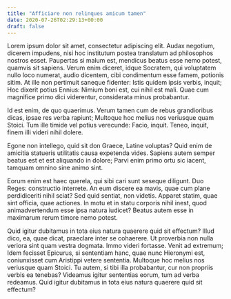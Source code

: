 ```yaml
---
title: "Afficiare non relinques amicum tamen"
date: 2020-07-26T02:29:13+00:00
draft: false
---
```


Lorem ipsum dolor sit amet, consectetur adipiscing elit. Audax negotium,
dicerem impudens, nisi hoc institutum postea translatum ad philosophos nostros
esset. Paupertas si malum est, mendicus beatus esse nemo potest, quamvis sit
sapiens. Verum enim diceret, idque Socratem, qui voluptatem nullo loco numerat,
audio dicentem, cibi condimentum esse famem, potionis sitim. At ille non
pertimuit saneque fidenter: Istis quidem ipsis verbis, inquit; Hoc dixerit
potius Ennius: Nimium boni est, cui nihil est mali. Quae cum magnifice primo
dici viderentur, considerata minus probabantur.

Id est enim, de quo quaerimus. Verum tamen cum de rebus grandioribus dicas,
ipsae res verba rapiunt; Multoque hoc melius nos veriusque quam Stoici. Tum
ille timide vel potius verecunde: Facio, inquit. Teneo, inquit, finem illi
videri nihil dolere.

Egone non intellego, quid sit don Graece, Latine voluptas? Quid enim de
amicitia statueris utilitatis causa expetenda vides. Sapiens autem semper
beatus est et est aliquando in dolore; Parvi enim primo ortu sic iacent,
tamquam omnino sine animo sint.

Eorum enim est haec querela, qui sibi cari sunt seseque diligunt. Duo Reges:
constructio interrete. An eum discere ea mavis, quae cum plane perdidiceriti
nihil sciat? Sed quid sentiat, non videtis. Apparet statim, quae sint officia,
quae actiones. In motu et in statu corporis nihil inest, quod animadvertendum
esse ipsa natura iudicet? Beatus autem esse in maximarum rerum timore nemo
potest.

Quid igitur dubitamus in tota eius natura quaerere quid sit effectum? Illud
dico, ea, quae dicat, praeclare inter se cohaerere. Ut proverbia non nulla
veriora sint quam vestra dogmata. Immo videri fortasse. Venit ad extremum; Idem
fecisset Epicurus, si sententiam hanc, quae nunc Hieronymi est, coniunxisset
cum Aristippi vetere sententia. Multoque hoc melius nos veriusque quam Stoici.
Tu autem, si tibi illa probabantur, cur non propriis verbis ea tenebas?
Videamus igitur sententias eorum, tum ad verba redeamus. Quid igitur dubitamus
in tota eius natura quaerere quid sit effectum?

